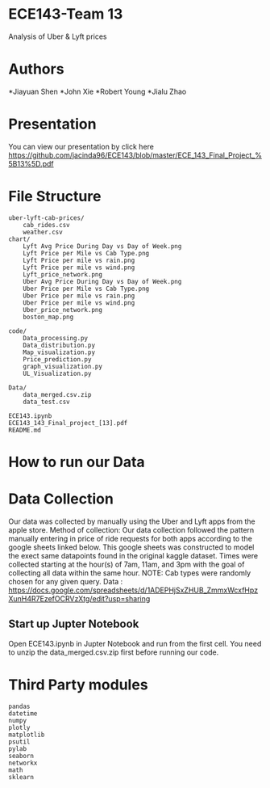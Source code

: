 # ECE143-Team 13
Analysis of Uber &amp; Lyft prices

# Authors
*Jiayuan Shen
*John Xie
*Robert Young
*Jialu Zhao

# Presentation
You can view our presentation by click here https://github.com/jacinda96/ECE143/blob/master/ECE_143_Final_Project_%5B13%5D.pdf

# File Structure
```
uber-lyft-cab-prices/
    cab_rides.csv
    weather.csv
chart/
    Lyft Avg Price During Day vs Day of Week.png
    Lyft Price per Mile vs Cab Type.png
    Lyft Price per mile vs rain.png
    Lyft Price per mile vs wind.png
    Lyft_price_network.png
    Uber Avg Price During Day vs Day of Week.png
    Uber Price per Mile vs Cab Type.png
    Uber Price per mile vs rain.png
    Uber Price per mile vs wind.png
    Uber_price_network.png
    boston_map.png

code/
    Data_processing.py
    Data_distribution.py
    Map_visualization.py
    Price_prediction.py
    graph_visualization.py
    UL_Visualization.py
    
Data/
    data_merged.csv.zip
    data_test.csv

ECE143.ipynb
ECE143_143_Final_project_[13].pdf
README.md
```

# How to run our Data

# Data Collection
Our data was collected by manually using the Uber and Lyft apps from the apple store.
Method of collection:
Our data collection followed the pattern manually entering in price of ride requests for both apps 
according to the google sheets linked below. This google sheets was constructed to model the exect
same datapoints found in the original kaggle dataset. Times were collected starting at the hour(s)
of 7am, 11am, and 3pm with the goal of collecting all data within the same hour.
NOTE: Cab types were randomly chosen for any given query.
Data : https://docs.google.com/spreadsheets/d/1ADEPHjSxZHUB_ZmmxWcxfHpzXunH4R7EzefOCRVzXtg/edit?usp=sharing

## Start up Jupter Notebook
Open ECE143.ipynb in Jupter Notebook and run from the first cell. 
You need to unzip the data_merged.csv.zip first before running our code.

# Third Party modules
```
pandas
datetime
numpy
plotly
matplotlib
psutil
pylab
seaborn
networkx
math
sklearn
```

